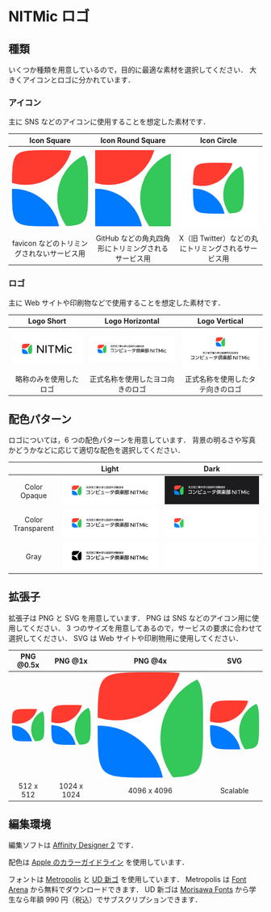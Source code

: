 # NITMic ロゴ

## 種類

いくつか種類を用意しているので，目的に最適な素材を選択してください．
大きくアイコンとロゴに分かれています．

### アイコン

主に SNS などのアイコンに使用することを想定した素材です．

| Icon Square | Icon Round Square | Icon Circle |
| :---: | :---: | :---: |
| ![Icon Square](build/png_@1x/icon-square.png) | ![Icon Round Square](build/png_@1x/icon-round-square.png) | ![Icon Circle](build/png_@1x/icon-circle.png) |
| favicon などのトリミングされないサービス用 | GitHub などの角丸四角形にトリミングされるサービス用 | X（旧 Twitter）などの丸にトリミングされるサービス用 |

### ロゴ

主に Web サイトや印刷物などで使用することを想定した素材です．

| Logo Short | Logo Horizontal | Logo Vertical |
| :---: | :---: | :---: |
| ![Logo Short](build/png_@1x/logo-short_light-color-opaque.png) | ![Logo Horizontal](build/png_@1x/logo-horizontal_light-color-opaque.png) | ![Logo Vertical](build/png_@1x/logo-vertical_light-color-opaque.png) |
| 略称のみを使用したロゴ | 正式名称を使用したヨコ向きのロゴ | 正式名称を使用したタテ向きのロゴ |

## 配色パターン

ロゴについては，6 つの配色パターンを用意しています．
背景の明るさや写真かどうかなどに応じて適切な配色を選択してください．

| | Light | Dark |
| :---: | :---: | :---: |
| Color Opaque | ![Light Color Opaque](build/png_@1x/logo-horizontal_light-color-opaque.png) | ![Dark Color Opaque](build/png_@1x/logo-horizontal_dark-color-opaque.png) |
| Color Transparent | ![Light Color Transparent](build/png_@1x/logo-horizontal_light-color-transparent.png) | ![Dark Color Transparent](build/png_@1x/logo-horizontal_dark-color-transparent.png) |
| Gray | ![Light Gray](build/png_@1x/logo-horizontal_light-gray.png) | ![Dark Gray](build/png_@1x/logo-horizontal_dark-gray.png) |

## 拡張子

拡張子は PNG と SVG を用意しています．
PNG は SNS などのアイコン用に使用してください．
3 つのサイズを用意してあるので，サービスの要求に合わせて選択してください．
SVG は Web サイトや印刷物用に使用してください．

| PNG @0.5x | PNG @1x | PNG @4x | SVG |
| :---: | :---: | :---: | :---: |
| <img src="build/png_@0.5x/icon-square@0.5x.png" width="512"> | <img src="build/png_@1x/icon-square.png" width="1024"> |  <img src="build/png_@4x/icon-square@4x.png" width="4096"> | <img src="build/svg/icon-square.svg" width="1024"> |
| 512 x 512 | 1024 x 1024 | 4096 x 4096 | Scalable |

## 編集環境

編集ソフトは [Affinity Designer 2](https://affinity.serif.com/ja-jp/designer/) です．

配色は [Apple のカラーガイドライン](https://developer.apple.com/design/human-interface-guidelines/color) を使用しています．

フォントは [Metropolis](https://fontsarena.com/metropolis-by-chris-simpson/) と [UD 新ゴ](https://morisawafonts.com/fonts/228/) を使用しています．
Metropolis は [Font Arena](https://fontsarena.com/metropolis-by-chris-simpson/) から無料でダウンロードできます．
UD 新ゴは [Morisawa Fonts](https://morisawafonts.com/) から学生なら年額 990 円（税込）でサブスクリプションできます．
